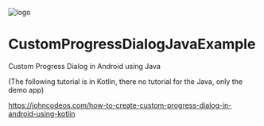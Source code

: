 ![logo](https://i.imgur.com/Dv73hCk.png)
# CustomProgressDialogJavaExample
Custom Progress Dialog in Android using Java

(The following tutorial is in Kotlin, there no tutorial for the Java, only the demo app)

https://johncodeos.com/how-to-create-custom-progress-dialog-in-android-using-kotlin
